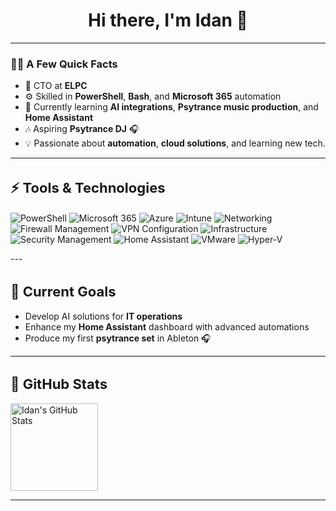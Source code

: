 <h1 align="center" style="font-size: 28px;">Hi there, I'm Idan 👋</h1>

---

### 🧑‍💻 **A Few Quick Facts**
- 🚀 CTO at **ELPC**
- ⚙️ Skilled in **PowerShell**, **Bash**, and **Microsoft 365** automation  
- 🌱 Currently learning **AI integrations**, **Psytrance music production**, and **Home Assistant**
- 🎶 Aspiring **Psytrance DJ** 🎧  
- 💡 Passionate about **automation**, **cloud solutions**, and learning new tech.

---

<h2 align="left" style="font-size: 22px;">⚡ Tools & Technologies</h2>

<p align="left"> <!-- Scripting and Automation Tools --> <img src="https://img.shields.io/badge/PowerShell-5391FE?style=flat&logo=powershell&logoColor=white" alt="PowerShell" /> <img src="https://img.shields.io/badge/Microsoft%20365-D83B01?style=flat&logo=microsoftoffice&logoColor=white" alt="Microsoft 365" /> <img src="https://img.shields.io/badge/Azure-0078D7?style=flat&logo=microsoftazure&logoColor=white" alt="Azure" /> <img src="https://img.shields.io/badge/Intune-0078D7?style=flat&logo=microsoft&logoColor=white" alt="Intune" /> <!-- Networking --> <img src="https://img.shields.io/badge/Networking-0078D7?style=flat&logo=cisco&logoColor=white" alt="Networking" /> <img src="https://img.shields.io/badge/Firewall%20Management-FF0033?style=flat&logo=fortinet&logoColor=white" alt="Firewall Management" /> <img src="https://img.shields.io/badge/VPN%20Configuration-2CA5E0?style=flat&logo=wireguard&logoColor=white" alt="VPN Configuration" /> <!-- Infrastructure & Security --> <img src="https://img.shields.io/badge/Infrastructure-1E90FF?style=flat&logo=vmware&logoColor=white" alt="Infrastructure" /> <img src="https://img.shields.io/badge/Security%20Management-000000?style=flat&logo=security&logoColor=white" alt="Security Management" /> <!-- Home Automation --> <img src="https://img.shields.io/badge/Home%20Assistant-41BDF5?style=flat&logo=home-assistant&logoColor=white" alt="Home Assistant" /> <!-- Virtualization --> <img src="https://img.shields.io/badge/VMware-607078?style=flat&logo=vmware&logoColor=white" alt="VMware" /> <img src="https://img.shields.io/badge/HyperV-0078D7?style=flat&logo=microsoft&logoColor=white" alt="Hyper-V" /> </p>
---

<h2 align="left" style="font-size: 22px;">🎯 Current Goals</h2>

- Develop AI solutions for **IT operations**  
- Enhance my **Home Assistant** dashboard with advanced automations  
- Produce my first **psytrance set** in Ableton 🎧

---

<h2 align="left" style="font-size: 22px;">🚀 GitHub Stats</h2>
   <tr>
      <!-- GitHub Stats -->
      <td>
         <a href="https://github.com/Idanada">
            <img height="140em" src="https://github-readme-stats.vercel.app/api?username=Idanada&show_icons=true&theme=dark&include_all_commits=true&count_private=true" alt="Idan's GitHub Stats" />
         </a>
      </td>

---
